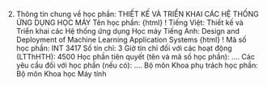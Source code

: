 2. Thông tin chung về học phần: THIẾT KẾ VÀ TRIỂN KHAI CÁC HỆ THỐNG ỨNG DỤNG HỌC MÁY Tên học phần:
{html}
! Tiếng Việt: Thiết kế và Triển khai các Hệ thống ứng dụng Học máy Tiếng Anh: Design and Deployment of Machine Learning Application
Systems
{html}
! Mã số học phần: INT 3417 Số tín chỉ: 3 Giờ tín chỉ đối với các hoạt động (LTThHTH): 4500 Học phần tiên quyết (tên và mã số học phần): \.... Các yêu cầu đối với học phần (nếu có): \.... Bộ môn Khoa phụ trách học phần: Bộ môn Khoa học Máy tính
